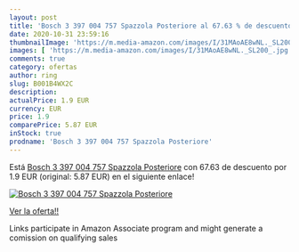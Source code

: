 ```yaml
---
layout: post
title: 'Bosch 3 397 004 757 Spazzola Posteriore al 67.63 % de descuento'
date: 2020-10-31 23:59:16
thumbnailImage: 'https://m.media-amazon.com/images/I/31MAoAE8wNL._SL200_.jpg'
images: [ 'https://m.media-amazon.com/images/I/31MAoAE8wNL._SL200_.jpg' ]
comments: true
category: ofertas
author: ring
slug: B001B4WX2C
description:
actualPrice: 1.9 EUR
currency: EUR
price: 1.9
comparePrice: 5.87 EUR
inStock: true
prodname: 'Bosch 3 397 004 757 Spazzola Posteriore'
---
```


Está [Bosch 3 397 004 757 Spazzola Posteriore](https://www.amazon.it/dp/B001B4WX2C/?tag=tolees00-21) con 67.63 de descuento por 1.9 EUR (original: 5.87 EUR) en el siguiente enlace!

[![Bosch 3 397 004 757 Spazzola Posteriore](https://m.media-amazon.com/images/I/31MAoAE8wNL._SL200_.jpg)](https://www.amazon.it/dp/B001B4WX2C/?tag=tolees00-21)

[Ver la oferta!!](https://www.amazon.it/dp/B001B4WX2C/?tag=tolees00-21)

Links participate in Amazon Associate program and might generate a comission on qualifying sales


